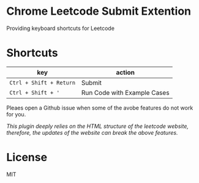 # Chrome Leetcode Submit Extention 

Providing keyboard shortcuts for Leetcode

# Shortcuts

| key | action |
|-----|--------|
| `Ctrl + Shift + Return` | Submit |
| `Ctrl + Shift + '` | Run Code with Example Cases |

Pleaes open a Github issue when some of the avobe features do not work for you.

_This plugin deeply relies on the HTML structure of the leetcode website,
therefore, the updates of the website can break the above features._

# License

MIT
